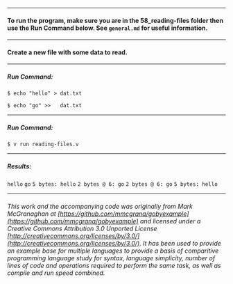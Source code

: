 ___
#### To run the program, make sure you are in the 58_reading-files folder then use the Run Command below. See `general.md` for useful information.
___

#### Create a new file with some data to read.
___
##### Run Command:

`$ echo "hello" > dat.txt`

`$ echo "go" >>   dat.txt`
___
##### Run Command:

`$ v run reading-files.v`
___
##### Results:

`hello`
`go`
`5 bytes: hello`
`2 bytes @ 6: go`
`2 bytes @ 6: go`
`5 bytes: hello`
___

###### This work and the accompanying code was originally from Mark McGranaghan at [https://github.com/mmcgrana/gobyexample](https://github.com/mmcgrana/gobyexample) and licensed under a Creative Commons Attribution 3.0 Unported License [http://creativecommons.org/licenses/by/3.0/](http://creativecommons.org/licenses/by/3.0/). It has been used to provide an example base for multiple languages to provide a basis of comparitive programming language study for syntax, language simplicity, number of lines of code and operations required to perform the same task, as well as compile and run speed combined.